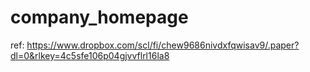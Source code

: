 # company_homepage
ref: https://www.dropbox.com/scl/fi/chew9686nivdxfqwisav9/.paper?dl=0&rlkey=4c5sfe106p04gjvvflrl16la8
